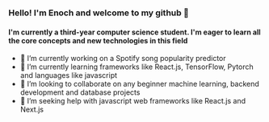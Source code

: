 ### Hello! I'm Enoch and welcome to my github 👋
#### I'm currently a third-year computer science student. I'm eager to learn all the core concepts and new technologies in this field


- 🔭 I’m currently working on a Spotify song popularity predictor
- 🌱 I’m currently learning frameworks like React.js, TensorFlow, Pytorch and languages like javascript
- 👯 I’m looking to collaborate on any beginner machine learning, backend development and database projects
- 🤔 I’m seeking help with javascript web frameworks like React.js and Next.js


